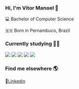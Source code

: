 ### Hi, I'm Vitor Manoel 👋

<p>💻 Bachelor of Computer Science </p>
<p> 🇧🇷 Born in Pernambuco, Brazil </p>

### Currently studying 👨‍💻 
<img src="https://img.shields.io/badge/-Java-red"/>
<img src="https://img.shields.io/badge/-Spring%20Framework-green"/>
<img src="https://img.shields.io/badge/-REST%20API-blue"/> 
<img src="https://img.shields.io/badge/-MySQL-lightgrey"/> 
<img src="https://img.shields.io/badge/-AWS-orange"/> 



### Find me elsewhere 🌎

💼[Linkedin](https://www.linkedin.com/in/vitormanoel/)
